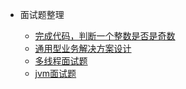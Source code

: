 
- 面试题整理

  - [完成代码，判断一个整数是否是奇数](java/question/question1.md)
  - [通用型业务解决方案设计](java/question/question2.md)
  - [多线程面试题](java/qa3.md)
  - [jvm面试题](java/qa4.md)
